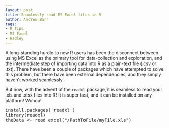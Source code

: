 ```yaml
---
layout: post
title: Seamlessly read MS Excel files in R
author: Andrew Barr
tags:
- R Tips
- MS Excel
- Hadley
---
```


A long-standing hurdle to new R users has been the disconnect between using MS Excel as the primary tool for data-collection and exploration, and the intermediate step of importing  data into R as a plain-text file (.csv or .txt). There have been a couple of packages which have attempted to solve this problem, but there have been external dependencies, and they simply haven't worked seamlessly.  

But now, with the advent of the `readxl` package, it is seamless to read your .xls and .xlsx files into R! It is super fast, and it can be installed on any platform!  Wohoo!


<pre>
install.packages('readxl')
library(readxl)
theData <- read_excel("/PathToFile/myFile.xls")
</pre>
